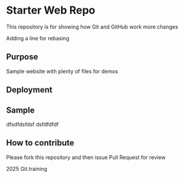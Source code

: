 # Starter Web Repo

This repository is for showing how Git and GitHub work
more changes 

Adding a line for rebasing
## Purpose

Sample website with plenty of files for demos
## Deployment
## Sample
dfsdfdsfdsf
dsfdfdfdf

## How to contribute
Please fork this repository and then issue Pull Request for review

2025 Git.training